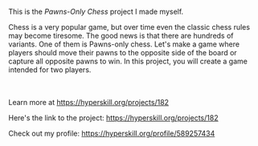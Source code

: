 This is the *Pawns-Only Chess* project I made myself.


<p>Chess is a very popular game, but over time even the classic chess rules may become tiresome. The good news is that there are hundreds of variants. One of them is Pawns-only chess. Let's make a game where players should move their pawns to the opposite side of the board or capture all opposite pawns to win. In this project, you will create a game intended for two players.</p><br/><br/>Learn more at <a href="https://hyperskill.org/projects/182?utm_source=ide&utm_medium=ide&utm_campaign=ide&utm_content=project-card">https://hyperskill.org/projects/182</a>

Here's the link to the project: https://hyperskill.org/projects/182

Check out my profile: https://hyperskill.org/profile/589257434